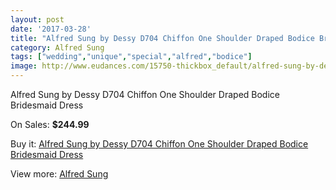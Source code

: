 ```yaml
---
layout: post
date: '2017-03-28'
title: "Alfred Sung by Dessy D704 Chiffon One Shoulder Draped Bodice Bridesmaid Dress"
category: Alfred Sung
tags: ["wedding","unique","special","alfred","bodice"]
image: http://www.eudances.com/15750-thickbox_default/alfred-sung-by-dessy-d704-chiffon-one-shoulder-draped-bodice-bridesmaid-dress.jpg
---
```

Alfred Sung by Dessy D704 Chiffon One Shoulder Draped Bodice Bridesmaid Dress

On Sales: **$244.99**
<a href="https://www.eudances.com/en/alfred-sung/4648-alfred-sung-by-dessy-d704-chiffon-one-shoulder-draped-bodice-bridesmaid-dress.html"><amp-img layout="responsive" width="600" height="600" src="//www.eudances.com/15750-thickbox_default/alfred-sung-by-dessy-d704-chiffon-one-shoulder-draped-bodice-bridesmaid-dress.jpg" alt="Alfred Sung by Dessy D704 Chiffon One Shoulder Draped Bodice Bridesmaid Dress 0" /></a>
<a href="https://www.eudances.com/en/alfred-sung/4648-alfred-sung-by-dessy-d704-chiffon-one-shoulder-draped-bodice-bridesmaid-dress.html"><amp-img layout="responsive" width="600" height="600" src="//www.eudances.com/15753-thickbox_default/alfred-sung-by-dessy-d704-chiffon-one-shoulder-draped-bodice-bridesmaid-dress.jpg" alt="Alfred Sung by Dessy D704 Chiffon One Shoulder Draped Bodice Bridesmaid Dress 1" /></a>
<a href="https://www.eudances.com/en/alfred-sung/4648-alfred-sung-by-dessy-d704-chiffon-one-shoulder-draped-bodice-bridesmaid-dress.html"><amp-img layout="responsive" width="600" height="600" src="//www.eudances.com/15752-thickbox_default/alfred-sung-by-dessy-d704-chiffon-one-shoulder-draped-bodice-bridesmaid-dress.jpg" alt="Alfred Sung by Dessy D704 Chiffon One Shoulder Draped Bodice Bridesmaid Dress 2" /></a>
<a href="https://www.eudances.com/en/alfred-sung/4648-alfred-sung-by-dessy-d704-chiffon-one-shoulder-draped-bodice-bridesmaid-dress.html"><amp-img layout="responsive" width="600" height="600" src="//www.eudances.com/15751-thickbox_default/alfred-sung-by-dessy-d704-chiffon-one-shoulder-draped-bodice-bridesmaid-dress.jpg" alt="Alfred Sung by Dessy D704 Chiffon One Shoulder Draped Bodice Bridesmaid Dress 3" /></a>

Buy it: [Alfred Sung by Dessy D704 Chiffon One Shoulder Draped Bodice Bridesmaid Dress](https://www.eudances.com/en/alfred-sung/4648-alfred-sung-by-dessy-d704-chiffon-one-shoulder-draped-bodice-bridesmaid-dress.html "Alfred Sung by Dessy D704 Chiffon One Shoulder Draped Bodice Bridesmaid Dress")

View more: [Alfred Sung](https://www.eudances.com/en/52-alfred-sung "Alfred Sung")